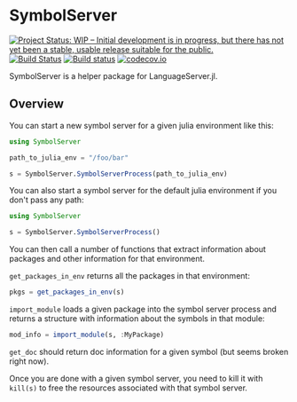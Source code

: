 # SymbolServer

[![Project Status: WIP – Initial development is in progress, but there has not yet been a stable, usable release suitable for the public.](https://www.repostatus.org/badges/latest/wip.svg)](https://www.repostatus.org/#wip)
[![Build Status](https://travis-ci.org/JuliaEditorSupport/SymbolServer.jl.svg?branch=master)](https://travis-ci.org/JuliaEditorSupport/SymbolServer.jl)
[![Build status](https://ci.appveyor.com/api/projects/status/cs8awj4ucfixuw4u/branch/master?svg=true)](https://ci.appveyor.com/project/davidanthoff/symbolserver-jl/branch/master)
[![codecov.io](http://codecov.io/github/JuliaEditorSupport/SymbolServer.jl/coverage.svg?branch=master)](http://codecov.io/github/JuliaEditorSupport/SymbolServer.jl?branch=master)

SymbolServer is a helper package for LanguageServer.jl.

## Overview

You can start a new symbol server for a given julia environment like this:

````julia
using SymbolServer

path_to_julia_env = "/foo/bar"

s = SymbolServer.SymbolServerProcess(path_to_julia_env)
````

You can also start a symbol server for the default julia environment if you don't pass any path:

````julia
using SymbolServer

s = SymbolServer.SymbolServerProcess()
````

You can then call a number of functions that extract information about packages and other information for that environment.

``get_packages_in_env`` returns all the packages in that environment:

````julia
pkgs = get_packages_in_env(s)
````

``import_module`` loads a given package into the symbol server process and returns a structure with information about the symbols in that module:

````julia
mod_info = import_module(s, :MyPackage)
````

``get_doc`` should return doc information for a given symbol (but seems broken right now).

Once you are done with a given symbol server, you need to kill it with ``kill(s)`` to free the resources associated with that symbol server.
